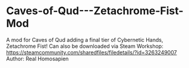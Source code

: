 # Caves-of-Qud---Zetachrome-Fist-Mod
A mod for Caves of Qud adding a final tier of Cybernetic Hands, Zetachrome Fist!
Can also be downloaded via Steam Workshop: https://steamcommunity.com/sharedfiles/filedetails/?id=3263249007
Author: Real Homosapien
